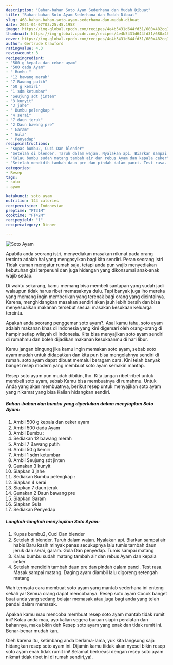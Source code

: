 ```yaml
---
description: "Bahan-bahan Soto Ayam Sederhana dan Mudah Dibuat"
title: "Bahan-bahan Soto Ayam Sederhana dan Mudah Dibuat"
slug: 468-bahan-bahan-soto-ayam-sederhana-dan-mudah-dibuat
date: 2021-04-07T03:25:45.195Z
image: https://img-global.cpcdn.com/recipes/4e4b5431d644fd31/680x482cq70/soto-ayam-foto-resep-utama.jpg
thumbnail: https://img-global.cpcdn.com/recipes/4e4b5431d644fd31/680x482cq70/soto-ayam-foto-resep-utama.jpg
cover: https://img-global.cpcdn.com/recipes/4e4b5431d644fd31/680x482cq70/soto-ayam-foto-resep-utama.jpg
author: Gertrude Crawford
ratingvalue: 4.3
reviewcount: 3
recipeingredient:
- "500 g kepala dan ceker ayam"
- "500 dada Ayam"
- " Bumbu "
- "12 bawang merah"
- "7 Bawang putih"
- "50 g kemiri"
- "1 sdm ketumbar"
- "Seujung sdt jinten"
- "3 kunyit"
- "3 jahe"
- " Bumbu pelengkap "
- "4 serai"
- "7 daun jeruk"
- "2 Daun bawang pre"
- " Garam"
- " Gula"
- " Penyedap"
recipeinstructions:
- "Kupas bumbu2, Cuci Dan blender"
- "Setelah di blender. Taruh dalam wajan. Nyalakan api. Biarkan sampai air habis Baru kasih minyak panas secukupnya lalu tumis tambah daun jeruk dan serai, garam. Gula Dan penyedap. Tumis sampai matang"
- "Kalau bumbu sudah matang tambah air dan rebus Ayam dan kepala ceker"
- "Setelah mendidih tambah daun pre dan pindah dalam panci. Test rasa. Masak sampai matang. Daging ayam diambil lalu digoreng setengah matang"
categories:
- Resep
tags:
- soto
- ayam

katakunci: soto ayam 
nutrition: 144 calories
recipecuisine: Indonesian
preptime: "PT31M"
cooktime: "PT42M"
recipeyield: "1"
recipecategory: Dinner

---
```



![Soto Ayam](https://img-global.cpcdn.com/recipes/4e4b5431d644fd31/680x482cq70/soto-ayam-foto-resep-utama.jpg)

Apabila anda seorang istri, menyediakan masakan nikmat pada orang tercinta adalah hal yang mengasyikan bagi kita sendiri. Peran seorang istri Tidak cuman mengatur rumah saja, tetapi anda pun wajib menyediakan kebutuhan gizi terpenuhi dan juga hidangan yang dikonsumsi anak-anak wajib sedap.

Di waktu  sekarang, kamu memang bisa membeli santapan yang sudah jadi walaupun tidak harus ribet memasaknya dulu. Tapi banyak juga lho mereka yang memang ingin memberikan yang terenak bagi orang yang dicintainya. Karena, menghidangkan masakan sendiri akan jauh lebih bersih dan bisa menyesuaikan makanan tersebut sesuai masakan kesukaan keluarga tercinta. 



Apakah anda seorang penggemar soto ayam?. Asal kamu tahu, soto ayam adalah makanan khas di Indonesia yang kini digemari oleh orang-orang di hampir setiap wilayah di Indonesia. Kita bisa menyajikan soto ayam sendiri di rumahmu dan boleh dijadikan makanan kesukaanmu di hari libur.

Kamu jangan bingung jika kamu ingin memakan soto ayam, sebab soto ayam mudah untuk didapatkan dan kita pun bisa mengolahnya sendiri di rumah. soto ayam dapat dibuat memalui beragam cara. Kini telah banyak banget resep modern yang membuat soto ayam semakin mantap.

Resep soto ayam pun mudah dibikin, lho. Kita jangan ribet-ribet untuk membeli soto ayam, sebab Kamu bisa membuatnya di rumahmu. Untuk Anda yang akan membuatnya, berikut resep untuk menyajikan soto ayam yang nikamat yang bisa Kalian hidangkan sendiri.

<!--inarticleads1-->

##### Bahan-bahan dan bumbu yang diperlukan dalam menyiapkan Soto Ayam:

1. Ambil 500 g kepala dan ceker ayam
1. Ambil 500 dada Ayam
1. Ambil  Bumbu :
1. Sediakan 12 bawang merah
1. Ambil 7 Bawang putih
1. Ambil 50 g kemiri
1. Ambil 1 sdm ketumbar
1. Ambil Seujung sdt jinten
1. Gunakan 3 kunyit
1. Siapkan 3 jahe
1. Sediakan  Bumbu pelengkap :
1. Siapkan 4 serai
1. Siapkan 7 daun jeruk
1. Gunakan 2 Daun bawang pre
1. Siapkan  Garam
1. Siapkan  Gula
1. Sediakan  Penyedap




<!--inarticleads2-->

##### Langkah-langkah menyiapkan Soto Ayam:

1. Kupas bumbu2, Cuci Dan blender
1. Setelah di blender. Taruh dalam wajan. Nyalakan api. Biarkan sampai air habis Baru kasih minyak panas secukupnya lalu tumis tambah daun jeruk dan serai, garam. Gula Dan penyedap. Tumis sampai matang
1. Kalau bumbu sudah matang tambah air dan rebus Ayam dan kepala ceker
1. Setelah mendidih tambah daun pre dan pindah dalam panci. Test rasa. Masak sampai matang. Daging ayam diambil lalu digoreng setengah matang




Wah ternyata cara membuat soto ayam yang mantab sederhana ini enteng sekali ya! Semua orang dapat mencobanya. Resep soto ayam Cocok banget buat anda yang sedang belajar memasak atau juga bagi anda yang telah pandai dalam memasak.

Apakah kamu mau mencoba membuat resep soto ayam mantab tidak rumit ini? Kalau anda mau, ayo kalian segera buruan siapin peralatan dan bahannya, maka bikin deh Resep soto ayam yang enak dan tidak rumit ini. Benar-benar mudah kan. 

Oleh karena itu, ketimbang anda berlama-lama, yuk kita langsung saja hidangkan resep soto ayam ini. Dijamin kamu tiidak akan nyesel bikin resep soto ayam enak tidak rumit ini! Selamat berkreasi dengan resep soto ayam nikmat tidak ribet ini di rumah sendiri,ya!.

